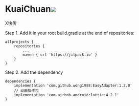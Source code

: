 # KuaiChuan[![](https://jitpack.io/v/wong1988/EasyAdapter.svg)](https://jitpack.io/#wong1988/EasyAdapter)

X快传

Step 1. Add it in your root build.gradle at the end of repositories:

 ```
 allprojects {
     repositories {
         ...
         maven { url 'https://jitpack.io' }
     }
 }
 ```

Step 2. Add the dependency

 ```
 dependencies {
     implementation 'com.github.wong1988:EasyAdapter:1.2.0'
     // 动画插件包
     implementation 'com.airbnb.android:lottie:4.2.1'
 }
 ```
 

